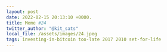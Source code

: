 ```yaml
---
layout: post
date: 2022-02-15 20:13:10 +0000.
title: Meme #24
twitter_author: "@kit_sats"
local_file: /assets/images/24.jpeg
tags: investing-in-bitcoin too-late 2017 2010 set-for-life
---
```

